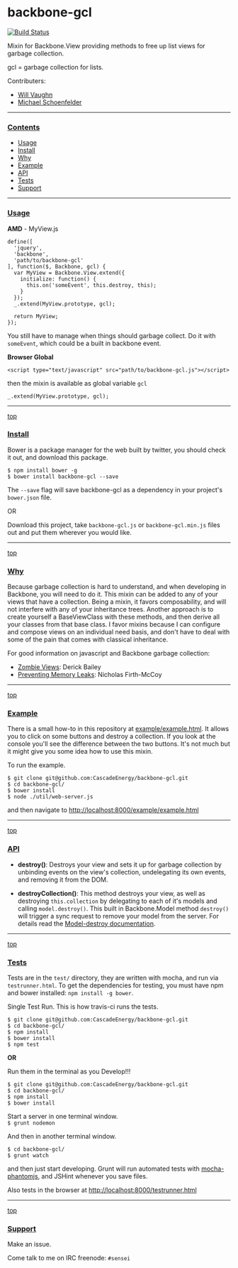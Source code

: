 # backbone-gcl

[![Build Status](https://secure.travis-ci.org/CascadeEnergy/backbone-gcl.png?branch=master)](https://travis-ci.org/CascadeEnergy/backbone-gcl)

Mixin for Backbone.View providing methods to free up list views for garbage collection.

gcl = garbage collection for lists.

Contributers:

- [Will Vaughn](https://github.com/nackjicholson)
- [Michael Schoenfelder](https://github.com/noTxt)

---
### [Contents](id:contents)
- [Usage](#usage)
- [Install](#install)
- [Why](#why)
- [Example](#example)
- [API](#api)
- [Tests](#tests)
- [Support](#support)

---
### [Usage](id:usage)

**AMD**  - MyView.js

    define([
      'jquery',
      'backbone',
      'path/to/backbone-gcl'
    ], function($, Backbone, gcl) {
      var MyView = Backbone.View.extend({
        initialize: function() {
          this.on('someEvent', this.destroy, this);
        }
      });
      _.extend(MyView.prototype, gcl);

      return MyView;
    });

You still have to manage when things should garbage collect. Do it with `someEvent`, which could be a built in backbone event.

**Browser Global** 

    <script type="text/javascript" src="path/to/backbone-gcl.js"></script>

then the mixin is available as global variable `gcl`

    _.extend(MyView.prototype, gcl);

---
[top](#contents)
### [Install](id:install)

Bower is a package manager for the web built by twitter, you should check it out, and download this package.

`$ npm install bower -g`  
`$ bower install backbone-gcl --save `

The `--save` flag will save backbone-gcl as a dependency in your project's `bower.json` file.

OR  

Download this project, take `backbone-gcl.js` or `backbone-gcl.min.js` files out and put them wherever you would like.

---
[top](#contents)
### [Why](id:why)

Because garbage collection is hard to understand, and when developing in Backbone, you will need to do it. This mixin can be added to any of your views that have a collection. Being a mixin, it favors composability, and will not interfere with any of your inheritance trees. Another approach is to create yourself a BaseViewClass with these methods, and then derive all your classes from that base class. I favor mixins because I can configure and compose views on an individual need basis, and don't have to deal with some of the pain that comes with classical inheritance.

For good information on javascript and Backbone garbage collection:

- [Zombie Views](http://lostechies.com/derickbailey/2011/09/15/zombies-run-managing-page-transitions-in-backbone-apps/): Derick Bailey
- [Preventing Memory Leaks](https://paydirtapp.com/blog/backbone-in-practice-memory-management-and-event-bindings/): Nicholas Firth-McCoy

---
[top](#contents)
### [Example](id:example)

There is a small how-to in this repository at [example/example.html](https://github.com/CascadeEnergy/backbone-gcl/blob/master/example/example.html). It allows you to click on some buttons and destroy a collection. If you look at the console you'll see the difference between the two buttons. It's not much but it might give you some idea how to use this mixin.

To run the example.

```
$ git clone git@github.com:CascadeEnergy/backbone-gcl.git
$ cd backbone-gcl/
$ bower install
$ node ./util/web-server.js
```

and then navigate to <http://localhost:8000/example/example.html>

---
[top](#contents)
### [API](id:api)

- **destroy()**: Destroys your view and sets it up for garbage collection by unbinding events on the view's collection, undelegating its own events, and removing it from the DOM.

- **destroyCollection()**: This method destroys your view, as well as destroying `this.collection` by delegating to each of it's models and calling `model.destroy()`. This built in Backbone.Model method `destroy()` will trigger a sync request to remove your model from the server. For details read the [Model-destroy documentation](http://backbonejs.org/#Model-destroy).

---
[top](#contents)
### [Tests](id:tests)

Tests are in the `test/` directory, they are written with mocha, and run via `testrunner.html`. To get the dependencies for testing, you must have npm and bower installed: `npm install -g bower`.

Single Test Run. This is how travis-ci runs the tests.

```
$ git clone git@github.com:CascadeEnergy/backbone-gcl.git  
$ cd backbone-gcl/
$ npm install
$ bower install
$ npm test
```

**OR**  

Run them in the terminal as you Develop!!!

```
$ git clone git@github.com:CascadeEnergy/backbone-gcl.git  
$ cd backbone-gcl/
$ npm install
$ bower install
```

Start a server in one terminal window.  
`$ grunt nodemon`

And then in another terminal window.

```   
$ cd backbone-gcl/ 
$ grunt watch
```

and then just start developing. Grunt will run automated tests with [mocha-phantomjs](https://github.com/metaskills/mocha-phantomjs), and JSHint whenever you save files.

Also tests in the browser at <http://localhost:8000/testrunner.html>

---
[top](#contents)
### [Support](id:support)

Make an issue.

Come talk to me on IRC freenode: `#sensei`